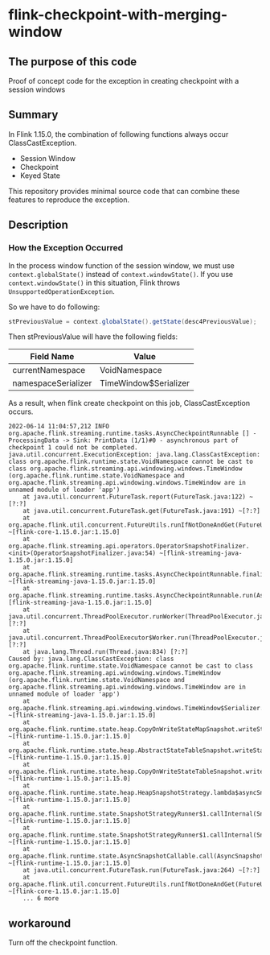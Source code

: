 # flink-checkpoint-with-merging-window

## The purpose of this code
Proof of concept code for the exception in creating checkpoint with a session windows

## Summary
In Flink 1.15.0, the combination of following functions always occur ClassCastException.

- Session Window
- Checkpoint
- Keyed State

This repository provides minimal source code that can combine these features to reproduce the exception.

## Description
### How the Exception Occurred

In the process window function of the session window, we must use `context.globalState()`
instead of `context.windowState()`. If you use `context.windowState()` in this situation, Flink throws `UnsupportedOperationException`.

So we have to do following:
```Java
stPreviousValue = context.globalState().getState(desc4PreviousValue);
```

Then stPreviousValue will have the following fields:

|Field Name          |Value                 |
|--------------------|----------------------|
|currentNamespace    |VoidNamespace         |
|namespaceSerializer |TimeWindow$Serializer |

As a result, when flink create checkpoint on this job, ClassCastException occurs.
```
2022-06-14 11:04:57,212 INFO  org.apache.flink.streaming.runtime.tasks.AsyncCheckpointRunnable [] - ProcessingData -> Sink: PrintData (1/1)#0 - asynchronous part of checkpoint 1 could not be completed.
java.util.concurrent.ExecutionException: java.lang.ClassCastException: class org.apache.flink.runtime.state.VoidNamespace cannot be cast to class org.apache.flink.streaming.api.windowing.windows.TimeWindow (org.apache.flink.runtime.state.VoidNamespace and org.apache.flink.streaming.api.windowing.windows.TimeWindow are in unnamed module of loader 'app')
	at java.util.concurrent.FutureTask.report(FutureTask.java:122) ~[?:?]
	at java.util.concurrent.FutureTask.get(FutureTask.java:191) ~[?:?]
	at org.apache.flink.util.concurrent.FutureUtils.runIfNotDoneAndGet(FutureUtils.java:645) ~[flink-core-1.15.0.jar:1.15.0]
	at org.apache.flink.streaming.api.operators.OperatorSnapshotFinalizer.<init>(OperatorSnapshotFinalizer.java:54) ~[flink-streaming-java-1.15.0.jar:1.15.0]
	at org.apache.flink.streaming.runtime.tasks.AsyncCheckpointRunnable.finalizeNonFinishedSnapshots(AsyncCheckpointRunnable.java:191) ~[flink-streaming-java-1.15.0.jar:1.15.0]
	at org.apache.flink.streaming.runtime.tasks.AsyncCheckpointRunnable.run(AsyncCheckpointRunnable.java:124) [flink-streaming-java-1.15.0.jar:1.15.0]
	at java.util.concurrent.ThreadPoolExecutor.runWorker(ThreadPoolExecutor.java:1128) [?:?]
	at java.util.concurrent.ThreadPoolExecutor$Worker.run(ThreadPoolExecutor.java:628) [?:?]
	at java.lang.Thread.run(Thread.java:834) [?:?]
Caused by: java.lang.ClassCastException: class org.apache.flink.runtime.state.VoidNamespace cannot be cast to class org.apache.flink.streaming.api.windowing.windows.TimeWindow (org.apache.flink.runtime.state.VoidNamespace and org.apache.flink.streaming.api.windowing.windows.TimeWindow are in unnamed module of loader 'app')
	at org.apache.flink.streaming.api.windowing.windows.TimeWindow$Serializer.serialize(TimeWindow.java:130) ~[flink-streaming-java-1.15.0.jar:1.15.0]
	at org.apache.flink.runtime.state.heap.CopyOnWriteStateMapSnapshot.writeState(CopyOnWriteStateMapSnapshot.java:145) ~[flink-runtime-1.15.0.jar:1.15.0]
	at org.apache.flink.runtime.state.heap.AbstractStateTableSnapshot.writeStateInKeyGroup(AbstractStateTableSnapshot.java:116) ~[flink-runtime-1.15.0.jar:1.15.0]
	at org.apache.flink.runtime.state.heap.CopyOnWriteStateTableSnapshot.writeStateInKeyGroup(CopyOnWriteStateTableSnapshot.java:38) ~[flink-runtime-1.15.0.jar:1.15.0]
	at org.apache.flink.runtime.state.heap.HeapSnapshotStrategy.lambda$asyncSnapshot$3(HeapSnapshotStrategy.java:172) ~[flink-runtime-1.15.0.jar:1.15.0]
	at org.apache.flink.runtime.state.SnapshotStrategyRunner$1.callInternal(SnapshotStrategyRunner.java:91) ~[flink-runtime-1.15.0.jar:1.15.0]
	at org.apache.flink.runtime.state.SnapshotStrategyRunner$1.callInternal(SnapshotStrategyRunner.java:88) ~[flink-runtime-1.15.0.jar:1.15.0]
	at org.apache.flink.runtime.state.AsyncSnapshotCallable.call(AsyncSnapshotCallable.java:78) ~[flink-runtime-1.15.0.jar:1.15.0]
	at java.util.concurrent.FutureTask.run(FutureTask.java:264) ~[?:?]
	at org.apache.flink.util.concurrent.FutureUtils.runIfNotDoneAndGet(FutureUtils.java:642) ~[flink-core-1.15.0.jar:1.15.0]
	... 6 more
```

## workaround
Turn off the checkpoint function.
